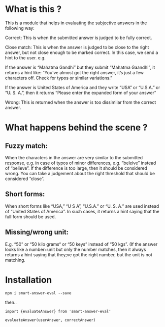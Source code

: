 # What is this ?

This is a module that helps in evaluating the subjective answers in the following way:

Correct: This is when the submitted answer is judged to be fully correct.

Close match: This is when the answer is judged to be close to the right answer, but not close enough to be marked correct. In this case, we send a hint to the user. e.g.

If the answer is “Mahatma Gandhi” but they submit “Mahatma Gaandhi”, it returns a hint like: “You’ve almost got the right answer, it’s just a few characters off. Check for typos or similar variations.”

If the answer is United States of America and they write “USA” or “U.S.A.” or “U. S. A.”, then it returns “Please enter the expanded form of your answer”

Wrong: This is returned when the answer is too dissimilar from the correct answer.

# What happens behind the scene ?

## Fuzzy match:

When the characters in the answer are very similar to the submitted response, e.g. in case of typos of minor differences, e.g. “beleive” instead of “believe”. If the difference is too large, then it should be considered wrong. You can take a judgement about the right threshold that should be considered “close”.

## Short forms:

When short forms like “USA,” “U S A”, “U.S.A.” or “U. S. A.” are used instead of “United States of America”. In such cases, it returns a hint saying that the full form should be used.

## Missing/wrong unit:

E.g. “50” or “50 kilo grams“ or “50 keys” instead of “50 kgs”. (If the answer looks like a number+unit but only the number matches, then it always returns a hint saying that they;ve got the right number, but the unit is not matching.

# Installation

`npm i smart-answer-eval --save`

then..

```
import {evaluateAnswer} from 'smart-answer-eval'

evaluateAnswer(userAnswer, correctAnswer)

```
